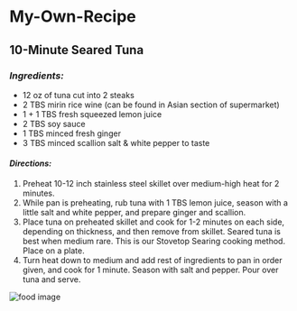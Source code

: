 # My-Own-Recipe
## **10-Minute Seared Tuna**

### _Ingredients:_
* 12 oz of tuna cut into 2 steaks
* 2 TBS mirin rice wine (can be found in Asian section of supermarket)
* 1 + 1 TBS fresh squeezed lemon juice
* 2 TBS soy sauce
* 1 TBS minced fresh ginger
* 3 TBS minced scallion salt & white pepper to taste

#### _**Directions:**_

1. Preheat 10-12 inch stainless steel skillet over medium-high heat for 2 minutes.
2. While pan is preheating, rub tuna with 1 TBS lemon juice, season with a little salt and white pepper, and prepare ginger and scallion.
3. Place tuna on preheated skillet and cook for 1-2 minutes on each side, depending on thickness, and then remove from skillet. Seared tuna is best when medium rare. This is our Stovetop Searing cooking method. Place on a plate.
4. Turn heat down to medium and add rest of ingredients to pan in order given, and cook for 1 minute. Season with salt and pepper. Pour over tuna and serve.

![food image](http://www.whfoods.com/recipeimages/10minsearedtuna.jpg)
